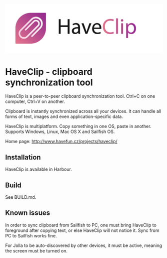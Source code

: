 ![HaveClip](gfx/logo-text-512.png)

HaveClip - clipboard synchronization tool
=========================================

HaveClip is a peer-to-peer clipboard synchronization tool.
Ctrl+C on one computer, Ctrl+V on another.

Clipboard is instantly synchronized across all your devices. It can handle all
forms of text, images and even application-specific data.

HaveClip is multiplatform. Copy something in one OS, paste in another.
Supports Windows, Linux, Mac OS X and Sailfish OS.

Home page: http://www.havefun.cz/projects/haveclip/

Installation
------------
HaveClip is available in Harbour.

Build
-----
See BUILD.md.

Known issues
------------
In order to sync clipboard from Sailfish to PC, one must bring HaveClip to foreground
after copying text, or else HaveClip will not notice it. Sync from PC to Sailfish works
fine.

For Jolla to be auto-discovered by other devices, it must be active, meaning the screen
must be turned on.
